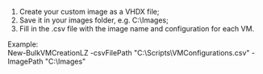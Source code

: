1. Create your custom image as a VHDX file;
2. Save it in your images folder, e.g. C:\Images;
3. Fill in the .csv file with the image name and configuration for each VM.

Example:  \
New-BulkVMCreationLZ -csvFilePath "C:\Scripts\VMConfigurations.csv" -ImagePath "C:\Images"
